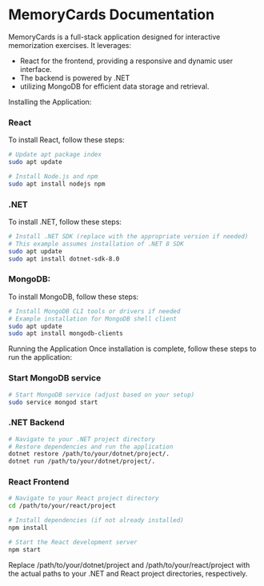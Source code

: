 # MemoryCards Documentation
MemoryCards is a full-stack application designed for interactive memorization exercises.
It leverages:
* React for the frontend, providing a responsive and dynamic user interface.
* The backend is powered by .NET
* utilizing MongoDB for efficient data storage and retrieval.




Installing the Application:

### React

To install React, follow these steps:

```bash
# Update apt package index
sudo apt update

# Install Node.js and npm
sudo apt install nodejs npm
```

### .NET 
To install .NET, follow these steps:

```bash
# Install .NET SDK (replace with the appropriate version if needed)
# This example assumes installation of .NET 8 SDK
sudo apt update
sudo apt install dotnet-sdk-8.0
```

### MongoDB:
To install MongoDB, follow these steps:

```bash
# Install MongoDB CLI tools or drivers if needed
# Example installation for MongoDB shell client
sudo apt update
sudo apt install mongodb-clients

```

Running the Application
Once installation is complete, follow these steps to run the application:

### Start MongoDB service
```bash 
# Start MongoDB service (adjust based on your setup)
sudo service mongod start
```

### .NET Backend
```bash 
# Navigate to your .NET project directory
# Restore dependencies and run the application
dotnet restore /path/to/your/dotnet/project/.
dotnet run /path/to/your/dotnet/project/.
```

### React Frontend
```bash
# Navigate to your React project directory
cd /path/to/your/react/project

# Install dependencies (if not already installed)
npm install

# Start the React development server
npm start

```

Replace /path/to/your/dotnet/project and /path/to/your/react/project with the actual paths to your .NET and React project directories, respectively.

